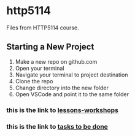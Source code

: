 # http5114
Files from HTTP5114 course.


## Starting a New Project

1. Make a new repo on github.com
2. Open your terminal
3. Navigate your terminal to project destination
4. Clone the repo
5. Change directory into the new folder
6. Open VSCode and point it to the same folder

### this is the link to [lessons-workshops](https://github.com/codeadamca/lessons-workshops-1)

### this is the link to [tasks to be done](https://tasks.brickmmo.com/)
